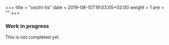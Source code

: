 +++
title = "osctrl-tls"
date = 2019-08-10T19:03:05+02:00
weight = 1
pre = ""
+++

### Work in progress

This is not completed yet.
